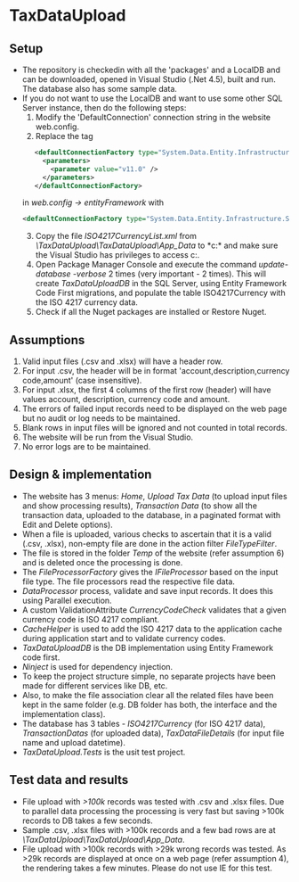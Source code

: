 # TaxDataUpload

## Setup

- The repository is checkedin with all the 'packages' and a LocalDB and can be downloaded, opened in Visual Studio (.Net 4.5), built and
  run. The database also has some sample data.
- If you do not want to use the LocalDB and want to use some other SQL Server instance, then do the following steps:
  1. Modify the 'DefaultConnection' connection string in the website web.config.
  2. Replace the tag 
  ```xml
     <defaultConnectionFactory type="System.Data.Entity.Infrastructure.LocalDbConnectionFactory, EntityFramework">
       <parameters>
         <parameter value="v11.0" />
       </parameters>
     </defaultConnectionFactory>
     ```
     in *web.config -> entityFramework* with
     ```xml 
     <defaultConnectionFactory type="System.Data.Entity.Infrastructure.SqlConnectionFactory, EntityFramework" /> 
     ```
  3. Copy the file *ISO4217CurrencyList.xml* from *\TaxDataUpload\TaxDataUpload\App_Data* to *c:\* and make sure the Visual Studio has 
     privileges to access c:\.
  4. Open Package Manager Console and execute the command *update-database -verbose* 2 times (very important - 2 times). This will
     create *TaxDataUploadDB* in the SQL Server, using Entity Framework Code First migrations, and populate the table ISO4217Currency
     with the ISO 4217 currency data.
  5. Check if all the Nuget packages are installed or Restore Nuget.
  
## Assumptions

1. Valid input files (.csv and .xlsx) will have a header row.
2. For input .csv, the header will be in format 'account,description,currency code,amount' (case insensitive).
3. For input .xlsx, the first 4 columns of the first row (header) will have values account, description, currency code and amount.
4. The errors of failed input records need to be displayed on the web page but no audit or log needs to be maintained.
5. Blank rows in input files will be ignored and not counted in total records.
6. The website will be run from the Visual Studio.
7. No error logs are to be maintained.

## Design & implementation

- The website has 3 menus: *Home*, *Upload Tax Data* (to upload input files and show processing results), *Transaction Data* (to show
  all the transaction data, uploaded to the database, in a paginated format with Edit and Delete options).
- When a file is uploaded, various checks to ascertain that it is a valid (.csv, .xlsx), non-empty file are done in the action filter 
  *FileTypeFilter*.
- The file is stored in the folder *Temp* of the website (refer assumption 6) and is deleted once the processing is done.
- The *FileProcessorFactory* gives the *IFileProcessor* based on the input file type. The file processors read the respective file data.
- *DataProcessor* process, validate and save input records. It does this using Parallel execution.
- A custom ValidationAttribute *CurrencyCodeCheck* validates that a given currency code is ISO 4217 compliant.
- *CacheHelper* is used to add the ISO 4217 data to the application cache during application start and to validate currency codes.
- *TaxDataUploadDB* is the DB implementation using Entity Framework code first.
- *Ninject* is used for dependency injection.
- To keep the project structure simple, no separate projects have been made for different services like DB, etc.
- Also, to make the file association clear all the related files have been kept in the same folder (e.g. DB folder has both, the
  interface and the implementation class).
- The database has 3 tables - *ISO4217Currency* (for ISO 4217 data), *TransactionDatas* (for uploaded data), *TaxDataFileDetails* (for
  input file name and upload datetime).
- *TaxDataUpload.Tests* is the usit test project.

## Test data and results

- File upload with *>100k* records was tested with .csv and .xlsx files. Due to parallel data processing the processing is very fast but
  saving >100k records to DB takes a few seconds. 
- Sample .csv, .xlsx files with >100k records and a few bad rows are at *\TaxDataUpload\TaxDataUpload\App_Data*.
- File upload with >100k records with >29k wrong records was tested. As >29k records are displayed at once on a web page (refer
  assumption 4), the rendering takes a few minutes. Please do not use IE for this test.
